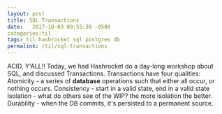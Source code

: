 ```yaml
---
layout: post
title: SQL Transactions
date:   2017-10-03 09:55:30 -0500
categories:til
tags: til hashrocket sql postgres db
permalink: /til/sql-transactions
---
```


ACID, Y'ALL!!
Today, we had Hashrocket do a day-long workshop about SQL, and discussed Transactions. Transactions have four qualities:
Atomicity - a series of **database** operations such that either all occur, or nothing occurs.
Consistency - start in a valid state, end in a valid state
Isolation - what do others see of the WIP? the more isolation the better.
Durability - when the DB commits, it's persisted to a permanent source.